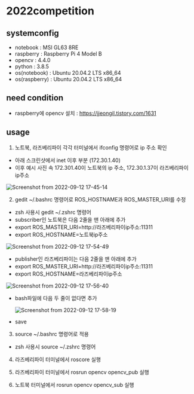 # 2022competition

## systemconfig
* notebook : MSI GL63 8RE
* raspberry : Raspberry Pi 4 Model B
* opencv : 4.4.0
* python : 3.8.5
* os(notebook) : Ubuntu 20.04.2 LTS x86_64
* os(raspberry) : Ubuntu 20.04.2 LTS x86_64

## need condition
* raspberry에 opencv 설치 : https://jjeongil.tistory.com/1631
  
## usage
1. 노트북, 라즈베리파이 각각 터미널에서 ifconfig 명령어로 ip 주소 확인
  * 아래 스크린샷에서 inet 이후 부분 (172.30.1.40)
  * 이후 예시 사진 속 172.301.40이 노트북의 ip 주소, 172.30.1.37이 라즈베리파이 ip주소

![Screenshot from 2022-09-12 17-45-14](https://user-images.githubusercontent.com/52230120/189611200-3ce63097-04f4-44eb-8d5a-1e6ba4b1f258.png)

2. gedit ~/.bashrc 명령어로 ROS_HOSTNAME과 ROS_MASTER_URI를 수정
  * zsh 사용시 gedit ~/.zshrc 명령어
  * subscriber인 노트북은 다음 2줄을 맨 아래에 추가
  * export ROS_MASTER_URI=http://라즈베리파이ip주소:11311
  * export ROS_HOSTNAME=노트북ip주소
  
![Screenshot from 2022-09-12 17-54-49](https://user-images.githubusercontent.com/52230120/189613222-004482e1-9530-465f-9834-9b55d1205bf3.png)

  * publisher인 라즈베리파이는 다음 2줄을 맨 아래에 추가
  * export ROS_MASTER_URI=http://라즈베리파이ip주소:11311
  * export ROS_HOSTNAME=라즈베리파이ip주소
   
![Screenshot from 2022-09-12 17-56-40](https://user-images.githubusercontent.com/52230120/189613599-ca9642d9-e130-4d62-91ef-2ab242a373a1.png)
  
  * bash파일에 다음 두 줄이 없다면 추가
  
    ![Screenshot from 2022-09-12 17-58-19](https://user-images.githubusercontent.com/52230120/189613983-b4ee9f6a-fbb8-4ae2-98cf-82e7d8451a36.png)

  * save

3. source ~/.bashrc 명령어로 적용
  * zsh 사용시 source ~/.zshrc 명령어
 
4. 라즈베리파이 터미널에서 roscore 실행

5. 라즈베리파이 터미널에서 rosrun opencv opencv_pub 실행

6. 노트북 터미널에서 rosrun opencv opencv_sub 실행
